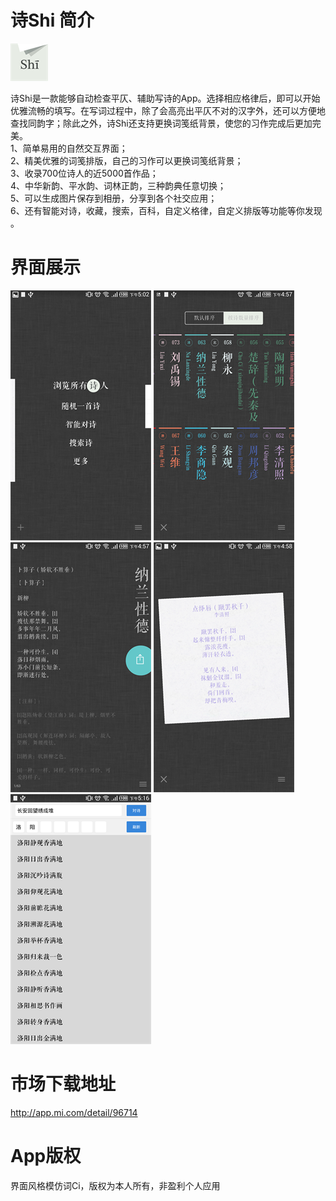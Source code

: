 # 诗Shi 简介
![icon](intro_image/icon.png)  

诗Shi是一款能够自动检查平仄、辅助写诗的App。选择相应格律后，即可以开始优雅流畅的填写。在写词过程中，除了会高亮出平仄不对的汉字外，还可以方便地查找同韵字；除此之外，诗Shi还支持更换词笺纸背景，使您的习作完成后更加完美。   
1、简单易用的自然交互界面；   
2、精美优雅的词笺排版，自己的习作可以更换词笺纸背景；   
3、收录700位诗人的近5000首作品；   
4、中华新韵、平水韵、词林正韵，三种韵典任意切换；   
5、可以生成图片保存到相册，分享到各个社交应用；   
6、还有智能对诗，收藏，搜索，百科，自定义格律，自定义排版等功能等你发现 。   
# 界面展示
![icon](intro_image/intro1.png)
![icon](intro_image/intro2.png)
![icon](intro_image/intro3.png)
![icon](intro_image/intro4.png)
![icon](intro_image/intro5.png)

# 市场下载地址
<http://app.mi.com/detail/96714>

# App版权

界面风格模仿词Ci，版权为本人所有，非盈利个人应用
